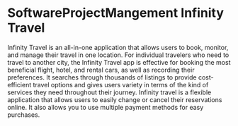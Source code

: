 # SoftwareProjectMangement Infinity Travel
Infinity Travel is an all-in-one application that allows users to book, monitor, and manage their travel in one location. For individual travelers who need to travel to another city, the Infinity Travel app is effective for booking the most beneficial flight, hotel, and rental cars, as well as recording their preferences. It searches through thousands of listings to provide cost-efficient travel options and gives users variety in terms of the kind of services they need throughout their journey. Infinity travel is a flexible application that allows users to easily change or cancel their reservations online. It also allows you to use multiple payment methods for easy purchases. 
